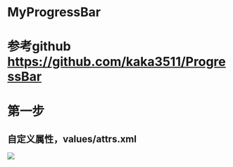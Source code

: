 # MyProgressBar
# 参考github https://github.com/kaka3511/ProgressBar
# 第一步
## 自定义属性，values/attrs.xml
![](https://github.com/yeguoqiang/MyProgressBar/blob/master/impression%20drawing.gif)
